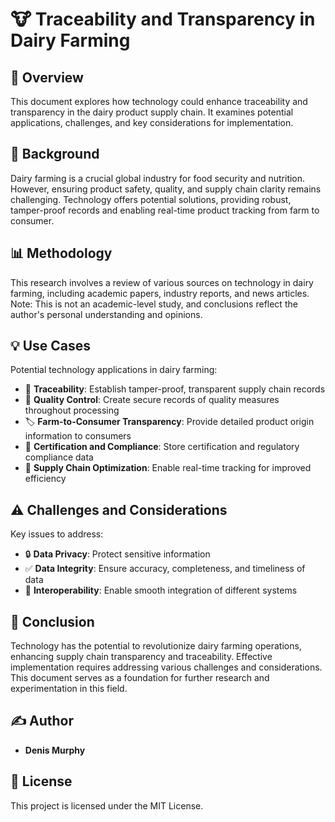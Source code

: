 # 🐮 Traceability and Transparency in Dairy Farming

## 🐄 Overview

This document explores how technology could enhance traceability and transparency in the dairy product supply chain. It examines potential applications, challenges, and key considerations for implementation.

## 🥛 Background

Dairy farming is a crucial global industry for food security and nutrition. However, ensuring product safety, quality, and supply chain clarity remains challenging. Technology offers potential solutions, providing robust, tamper-proof records and enabling real-time product tracking from farm to consumer.

## 📊 Methodology

This research involves a review of various sources on technology in dairy farming, including academic papers, industry reports, and news articles. Note: This is not an academic-level study, and conclusions reflect the author's personal understanding and opinions.

## 💡 Use Cases

Potential technology applications in dairy farming:

- 🔗 **Traceability**: Establish tamper-proof, transparent supply chain records
- 🏅 **Quality Control**: Create secure records of quality measures throughout processing
- 🏷️ **Farm-to-Consumer Transparency**: Provide detailed product origin information to consumers
- 📜 **Certification and Compliance**: Store certification and regulatory compliance data
- 🚚 **Supply Chain Optimization**: Enable real-time tracking for improved efficiency

## ⚠️ Challenges and Considerations

Key issues to address:

- 🔒 **Data Privacy**: Protect sensitive information
- ✅ **Data Integrity**: Ensure accuracy, completeness, and timeliness of data
- 🔄 **Interoperability**: Enable smooth integration of different systems

## 🎯 Conclusion

Technology has the potential to revolutionize dairy farming operations, enhancing supply chain transparency and traceability. Effective implementation requires addressing various challenges and considerations. This document serves as a foundation for further research and experimentation in this field.

## ✍️ Author

- **Denis Murphy**

## 📄 License

This project is licensed under the MIT License.
